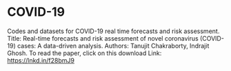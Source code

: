 # COVID-19
Codes and datasets for COVID-19 real time forecasts and risk assessment.
Title: Real-time forecasts and risk assessment of novel coronavirus (COVID-19) cases: A data-driven analysis.
Authors: Tanujit Chakraborty, Indrajit Ghosh.
To read the paper, click on this download Link: https://lnkd.in/f28bmJ9
